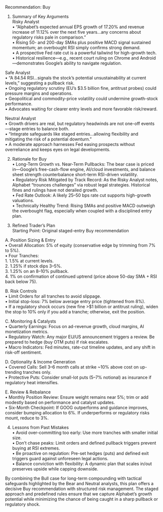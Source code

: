 Recommendation: Buy

1. Summary of Key Arguments  
Risky Analyst  
• “Alphabet’s expected annual EPS growth of 17.20% and revenue increase of 11.12% over the next five years…any concerns about regulatory risks pale in comparison.”  
• Rising 50- and 200-day SMAs plus positive MACD signal sustained momentum; an overbought RSI simply confirms strong demand.  
• A prospective Fed rate cut is a powerful tailwind for high-growth tech.  
• Historical resilience—e.g., recent court ruling on Chrome and Android—demonstrates Google’s ability to navigate regulation.  

Safe Analyst  
• “A 84.54 RSI…signals the stock’s potential unsustainability at current levels,” suggesting a pullback risk.  
• Ongoing regulatory scrutiny (EU’s $3.5 billion fine, antitrust probes) could pressure margins and operations.  
• Geopolitical and commodity-price volatility could undermine growth-stock performance.  
• Advocates waiting for clearer entry levels and more favorable risk/reward.  

Neutral Analyst  
• Growth drivers are real, but regulatory headwinds are not one-off events—stage entries to balance both.  
• “Integrate safeguards like staged entries…allowing flexibility and mitigating the risk of a potential downturn.”  
• A moderate approach harnesses Fed easing prospects without overreliance and keeps eyes on legal developments.  

2. Rationale for Buy  
• Long-Term Growth vs. Near-Term Pullbacks: The bear case is priced in—Google’s free-cash-flow engine, AI/cloud investments, and balance sheet strength counterbalance short-term RSI-driven volatility.  
• Regulatory Risk Mitigated by Track Record: As the Risky Analyst notes, Alphabet “trounces challenges” via robust legal strategies. Historical fines and rulings have not derailed growth.  
• Fed Rate Outlook: A likely 25–50 bps rate cut supports high-growth valuations.  
• Technically Healthy Trend: Rising SMAs and positive MACD outweigh the overbought flag, especially when coupled with a disciplined entry plan.  

3. Refined Trader’s Plan  
Starting Point: Original staged-entry Buy recommendation  

A. Position Sizing & Entry  
  • Overall Allocation: 5% of equity (conservative edge by trimming from 7% to 5%).  
  • Four Tranches:  
    1. 1.5% at current levels.  
    2. 1.25% if stock dips 3–5%.  
    3. 1.25% on an 8–10% pullback.  
    4. 1% on confirmation of continued uptrend (price above 50-day SMA + RSI back below 75).  

B. Risk Controls  
  • Limit Orders for all tranches to avoid slippage.  
  • Initial stop-loss: 7% below average entry price (tightened from 8%).  
  • If a regulatory shock occurs (new fine >$1 billion or antitrust ruling), widen the stop to 10% only if you add a tranche; otherwise, exit the position.  

C. Monitoring & Catalysts  
  • Quarterly Earnings: Focus on ad-revenue growth, cloud margins, AI monetization metrics.  
  • Regulatory Watch: Any major EU/US announcement triggers a review. Be prepared to hedge (buy OTM puts) if risk escalates.  
  • Macro Indicators: Fed minutes, rate-cut timeline updates, and any shift in risk-off sentiment.  

D. Optionality & Income Generation  
  • Covered Calls: Sell 3–6 month calls at strike ~10% above cost on up-trending tranches only.  
  • Protective Puts: Consider small-lot puts (5–7% notional) as insurance if regulatory heat intensifies.  

E. Review & Rebalance  
  • Monthly Position Review: Ensure weight remains near 5%; trim or add modestly based on performance and catalyst updates.  
  • Six-Month Checkpoint: If GOOG outperforms and guidance improves, consider bumping allocation to 6%. If underperforms or regulatory risks mount, reduce to 3%.  

4. Lessons from Past Mistakes  
• Avoid over-committing too early: Use more tranches with smaller initial size.  
• Don’t chase peaks: Limit orders and defined pullback triggers prevent buying at RSI extremes.  
• Be proactive on regulation: Pre-set hedges (puts) and defined exit triggers guard against unforeseen legal actions.  
• Balance conviction with flexibility: A dynamic plan that scales in/out preserves upside while capping downside.  

By combining the Bull case for long-term compounding with tactical safeguards highlighted by the Bear and Neutral analysts, this plan offers a decisive Buy recommendation with structured risk management. The staged approach and predefined rules ensure that we capture Alphabet’s growth potential while minimizing the chance of being caught in a sharp pullback or regulatory shock.